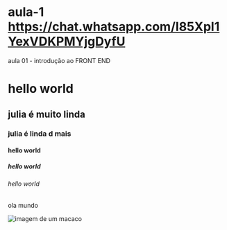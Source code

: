 # aula-1 https://chat.whatsapp.com/I85Xpl1YexVDKPMYjgDyfU
<NomeDaTag atributo="valor"> 

<NomeDaTag atributo="valor"> 

<!DOCTYPE html>
<html lang="pt-br">
<head>
    <meta charset="UTF-8">
    <meta name="viewport" content="width=device-width, initial-scale=1.0">
    <title>Document</title>aula 01 - introdução ao FRONT END
</head>
<body>
    <h1>hello world</h1>
    <h2>julia é muito linda</h2>
    <h3>julia é linda d mais</h3>
    <h4>hello world</h4>
    <h5>hello world</h5>
    <h6>hello world</h6>
    <p>ola mundo</p>
    <img src="https://s2-g1.glbimg.com/MVIpOVDJgHL5JQkPIkh6NbAtkzw=/0x0:620x794/984x0/smart/filters:strip_icc()/s.glbimg.com/jo/g1/f/original/2012/03/06/caters_monkey_snapper_03.jpg" alt="imagem de um macaco">
</body>
</html>
